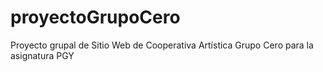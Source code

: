# proyectoGrupoCero
Proyecto grupal de Sitio Web de Cooperativa Artística Grupo Cero para la asignatura PGY
